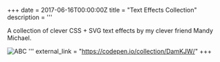 +++
date = 2017-06-16T00:00:00Z
title = "Text Effects Collection"
description = '''

A collection of clever CSS + SVG text effects by my clever friend Mandy Michael.

![ABC](https://cdn.css-tricks.com/wp-content/uploads/2017/03/out-of-sync.gif)
'''
external_link = "https://codepen.io/collection/DamKJW/"
+++